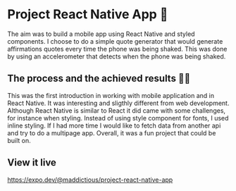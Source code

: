 # Project React Native App 📱

The aim was to build a mobile app using React Native and styled components. I choose to do a simple quote generator that would generate affirmations quotes every time the phone was being shaked. This was done by using an accelerometer that detects when the phone was being shaked.

## The process and the achieved results 👩‍💻

This was the first introduction in working with mobile application and in React Native. It was interesting and sligthly different from web development. Although React Native is similar to React it did came with some challenges, for instance when styling. Instead of using style component for fonts, I used inline styling. If I had more time I would like to fetch data from another api and try to do a multipage app. Overall, it was a fun project that could be built on.

## View it live

https://expo.dev/@maddictious/project-react-native-app
